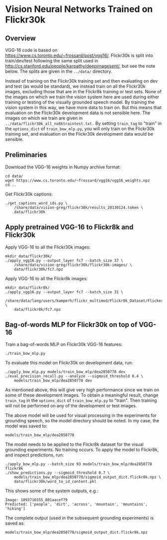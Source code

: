 Vision Neural Networks Trained on Flickr30k
===========================================


Overview
--------
VGG-16 code is based on <https://www.cs.toronto.edu/~frossard/post/vgg16/>.
Flickr30k is split into train/dev/test following the same split used in
<http://cs.stanford.edu/people/karpathy/deepimagesent/>, but see the note
below. The splits are given in the `../data/` directory.

Instead of training on the Flickr30k training set and then evaluating on dev
and test (as would be standard), we instead train on all the Flickr30k images,
excluding those that are in the Flickr8k training or test sets. None of the
images on which we train the vision system here are used during either training
or testing of the visually grounded speech model. By training the vision system
in this way, we have more data to train on. But this means that evaluation on
the Flickr30k development data is not sensible here. The images on which we
train are given in `../data/flickr30k_all_no8ktraintest.txt.` By setting
`train_tag` to "train" in the `options_dict` of `train_bow_mlp.py`, you will
only train on the Flickr30k training set, and evaluation on the Flickr30k
development data would be sensible.


Preliminaries
-------------
Download the VGG-16 weights in Numpy archive format:

    cd data/
    wget https://www.cs.toronto.edu/~frossard/vgg16/vgg16_weights.npz
    cd ..

Get Flickr30k captions:

    ./get_captions_word_ids.py \
        /share/data/vision-greg/flickr30k/results_20130124.token \
        data/flickr30k


Apply pretrained VGG-16 to Flickr8k and Flickr30k
-------------------------------------------------
Apply VGG-16 to all the Flickr30k images:

    mkdir data/flickr30k/
    ./apply_vgg16.py --output_layer fc7 --batch_size 37 \
        /share/data/vision-greg/flickr30k/flickr30k-images/ \
        data/flickr30k/fc7.npz

Apply VGG-16 to all the Flickr8k images:

    mkdir data/flickr8k/
    ./apply_vgg16.py --output_layer fc7 --batch_size 31 \
        /share/data/lang/users/kamperh/flickr_multimod/Flickr8k_Dataset/Flicker8k_Dataset/ \
        data/flickr8k/fc7.npz


Bag-of-words MLP for Flickr30k on top of VGG-16
-----------------------------------------------
Train a bag-of-words MLP on Flickr30k VGG-16 features:

    ./train_bow_mlp.py

To evaluate this model on Flickr30k on development data, run:

    ./apply_bow_mlp.py models/train_bow_mlp/dea2850778 dev
    ./eval_precision_recall.py --analyze --sigmoid_threshold 0.4 \
        models/train_bow_mlp/dea2850778 dev

As mentioned above, this will give very high performance since we train on some
of these development images. To obtain a meaningful result, change `train_tag`
in the `options_dict` of `train_bow_mlp.py` to "train". Then training will
not be performed on any of the development or test images.

The above model will be used for visual processing in the experiments for
grounding speech, so the model directory should be noted. In my case, the model
was saved to:

    models/train_bow_mlp/dea2850778

The model needs to be applied to the Flickr8k dataset for the visual grounding
experiments. No training occurs. To apply the model to Flickr8k, and inspect
predictions, run:

    ./apply_bow_mlp.py --batch_size 93 models/train_bow_mlp/dea2850778 flickr8k
    ./show_predictions.py --sigmoid_threshold 0.7 \
        models/train_bow_mlp/dea2850778/sigmoid_output_dict.flickr8k.npz \
        data/flickr30k/word_to_id_content.pkl

This shows some of the system outputs, e.g.:

    Image: 1093716555_801aacef79
    Predicted: ['people', 'dirt', 'across', 'mountain', 'mountains', 'hiking']

The complete output (used in the subsequent grounding experiments) is saved as:

    models/train_bow_mlp/dea2850778/sigmoid_output_dict.flickr8k.npz
